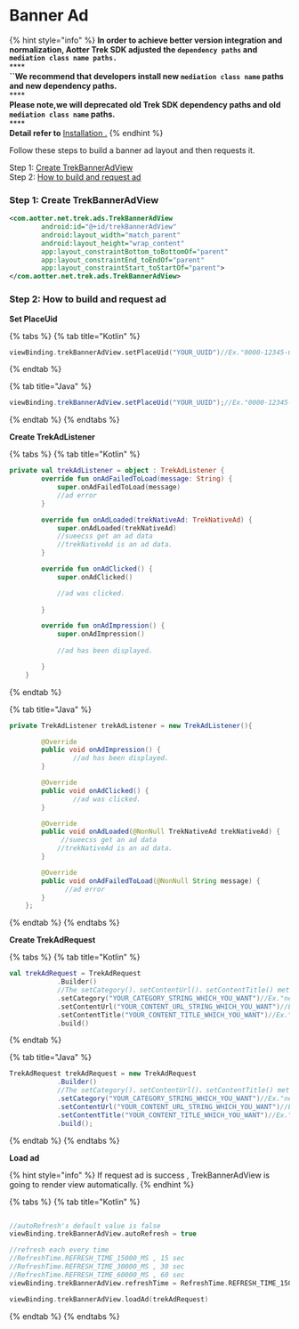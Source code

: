 # Banner Ad

{% hint style="info" %}
**In order to achieve better version integration and normalization, Aotter Trek SDK adjusted the `dependency paths` and `mediation class name paths.`**\
****\
**``We recommend that developers install new `mediation class name` paths and new dependency paths.**\
****\
**Please note,we will  deprecated old Trek SDK dependency paths and old `mediation class name` paths.**\
****\
**Detail refer to** [Installation .](../sdk-integration/installation.md)
{% endhint %}

Follow these steps to build a banner ad layout and then requests it.

Step 1: [Create TrekBannerAdView](banner-ad.md#step-1-create-banner-ad-layout)\
Step 2: [How to build and request ad](banner-ad.md#step-2-how-to-build-and-request-ad)&#x20;

### Step 1: Create TrekBannerAdView

```xml
<com.aotter.net.trek.ads.TrekBannerAdView
        android:id="@+id/trekBannerAdView"
        android:layout_width="match_parent"
        android:layout_height="wrap_content"
        app:layout_constraintBottom_toBottomOf="parent"
        app:layout_constraintEnd_toEndOf="parent"
        app:layout_constraintStart_toStartOf="parent">
</com.aotter.net.trek.ads.TrekBannerAdView>
```

### Step 2: How to build and request ad&#x20;

**Set PlaceUid**

{% tabs %}
{% tab title="Kotlin" %}
```kotlin
viewBinding.trekBannerAdView.setPlaceUid("YOUR_UUID")//Ex."0000-12345-6789-000"
```
{% endtab %}

{% tab title="Java" %}
```java
viewBinding.trekBannerAdView.setPlaceUid("YOUR_UUID");//Ex."0000-12345-6789-000"
```
{% endtab %}
{% endtabs %}

**Create TrekAdListener**

{% tabs %}
{% tab title="Kotlin" %}
```kotlin
private val trekAdListener = object : TrekAdListener {
        override fun onAdFailedToLoad(message: String) {
            super.onAdFailedToLoad(message)
            //ad error
        }

        override fun onAdLoaded(trekNativeAd: TrekNativeAd) {
            super.onAdLoaded(trekNativeAd)
            //sueecss get an ad data
            //trekNativeAd is an ad data.
        }

        override fun onAdClicked() {
            super.onAdClicked()

            //ad was clicked.
            
        }

        override fun onAdImpression() {
            super.onAdImpression()
            
            //ad has been displayed.

        }
    }
```
{% endtab %}

{% tab title="Java" %}
```java
private TrekAdListener trekAdListener = new TrekAdListener(){

        @Override
        public void onAdImpression() {
                //ad has been displayed.
        }

        @Override
        public void onAdClicked() {
                //ad was clicked.
        }

        @Override
        public void onAdLoaded(@NonNull TrekNativeAd trekNativeAd) {
             //sueecss get an ad data
            //trekNativeAd is an ad data.
        }

        @Override
        public void onAdFailedToLoad(@NonNull String message) {
              //ad error  
        }
    };
```
{% endtab %}
{% endtabs %}

**Create TrekAdRequest**

{% tabs %}
{% tab title="Kotlin" %}
```kotlin
val trekAdRequest = TrekAdRequest
            .Builder()
            //The setCategory()、setContentUrl()、setContentTitle() method is optional. You can skip it if you don't want to set it.
            .setCategory("YOUR_CATEGORY_STRING_WHICH_YOU_WANT")//Ex."news"
            .setContentUrl("YOUR_CONTENT_URL_STRING_WHICH_YOU_WANT")//Ex."https://agirls.aotter.net/"
            .setContentTitle("YOUR_CONTENT_TITLE_WHICH_YOU_WANT")//Ex."電獺少女"
            .build()
```
{% endtab %}

{% tab title="Java" %}
```java
TrekAdRequest trekAdRequest = new TrekAdRequest
            .Builder()
            //The setCategory()、setContentUrl()、setContentTitle() method is optional. You can skip it if you don't want to set it.
            .setCategory("YOUR_CATEGORY_STRING_WHICH_YOU_WANT")//Ex."news"
            .setContentUrl("YOUR_CONTENT_URL_STRING_WHICH_YOU_WANT")//Ex."https://agirls.aotter.net/"
            .setContentTitle("YOUR_CONTENT_TITLE_WHICH_YOU_WANT")//Ex."電獺少女"
            .build();
```
{% endtab %}
{% endtabs %}

**Load ad**

{% hint style="info" %}
If request ad is  success , TrekBannerAdView is going to render view automatically.
{% endhint %}

{% tabs %}
{% tab title="Kotlin" %}
```kotlin

//autoRefresh's default value is false
viewBinding.trekBannerAdView.autoRefresh = true

//refresh each every time 
//RefreshTime.REFRESH_TIME_15000_MS , 15 sec
//RefreshTime.REFRESH_TIME_30000_MS , 30 sec
//RefreshTime.REFRESH_TIME_60000_MS , 60 sec
viewBinding.trekBannerAdView.refreshTime = RefreshTime.REFRESH_TIME_15000_MS

viewBinding.trekBannerAdView.loadAd(trekAdRequest)
```
{% endtab %}
{% endtabs %}
